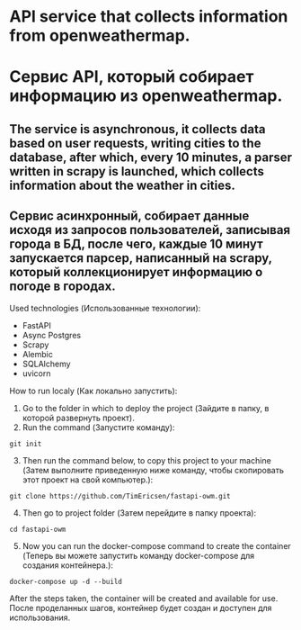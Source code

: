 # API service that collects information from openweathermap.
# Сервис API, который собирает информацию из openweathermap.
## The service is asynchronous, it collects data based on user requests, writing cities to the database, after which, every 10 minutes, a parser written in scrapy is launched, which collects information about the weather in cities.
## Сервис асинхронный, собирает данные исходя из запросов пользователей, записывая города в БД, после чего, каждые 10 минут запускается парсер, написанный на scrapy, который коллекционирует информацию о погоде в городах.

Used technologies (Использованные технологии):
- FastAPI
- Async Postgres
- Scrapy
- Alembic
- SQLAlchemy
- uvicorn

How to run localy (Как локально запустить):
1. Go to the folder in which to deploy the project (Зайдите в папку, в которой развернуть проект).
2. Run the command (Запустите команду):

```git init```

3. Then run the command below, to copy this project to your machine (Затем выполните приведенную ниже команду, чтобы скопировать этот проект на свой компьютер.):

```git clone https://github.com/TimEricsen/fastapi-owm.git```

4. Then go to project folder (Затем перейдите в папку проекта):

```cd fastapi-owm```

5. Now you can run the docker-compose command to create the container (Теперь вы можете запустить команду docker-compose для создания контейнера.):

```docker-compose up -d --build```

After the steps taken, the container will be created and available for use.
После проделанных шагов, контейнер будет создан и доступен для использования.
